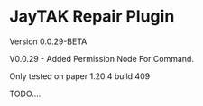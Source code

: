 # JayTAK Repair Plugin

Version 0.0.29-BETA

V0.0.29 - Added Permission Node For Command.

Only tested on paper 1.20.4 build 409

TODO....
